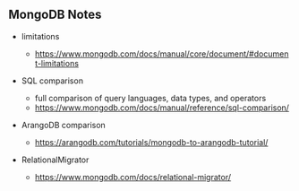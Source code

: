 ## MongoDB Notes

- limitations
    - https://www.mongodb.com/docs/manual/core/document/#document-limitations

- SQL comparison
    - full comparison of query languages, data types, and operators
    - https://www.mongodb.com/docs/manual/reference/sql-comparison/

- ArangoDB comparison   
    - https://arangodb.com/tutorials/mongodb-to-arangodb-tutorial/

- RelationalMigrator
    - https://www.mongodb.com/docs/relational-migrator/

